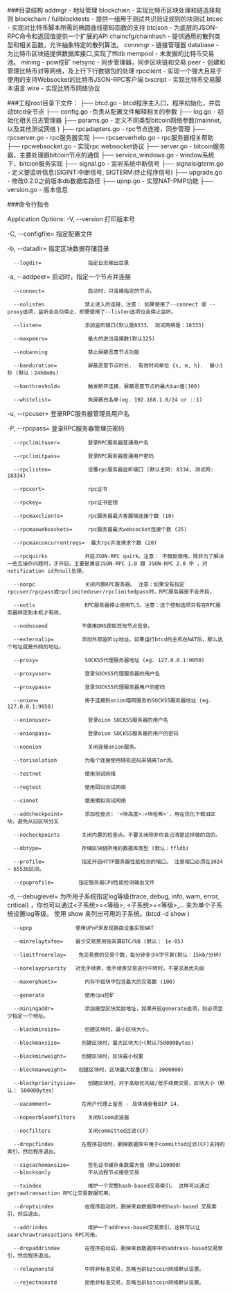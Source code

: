 ###目录结构
addmgr 				- 地址管理
blockchain 			- 实现比特币区块处理和链选择规则
blockchain / fullblocktests 	- 提供一组用于测试共识验证规则的块测试
btcec 				- 实现对比特币脚本所需的椭圆曲线密码函数的支持
btcjson 			- 为底层的JSON-RPC命令和返回值提供一个扩展的API
chaincfg/chainhash 		- 提供通用的散列类型和相关函数，允许抽象特定的散列算法。
connmgr 			- 链接管理器
database 			- 为比特币区块链提供数据库接口,实现了ffldb
mempool 			- 未发掘的比特币交易池。
mining 				- pow挖矿
netsync 			- 同步管理器，同步区块链和交易
peer 				- 创建和管理比特币对等网络，及上行下行数据包的处理
rpcclient 			- 实现一个强大且易于使用的支持Websocket的比特币JSON-RPC客户端
txscript 			- 实现比特币交易脚本语言
wire 				- 实现比特币网络协议


###工程root目录下文件：
├── btcd.go  - btcd程序主入口，程序初始化，并启动btcd全节点
├── config.go  -负责从配置文件解释相关的参数
├── log.go  - 初始化相关日志管理器
├── params.go - 定义不同类型bitcoin网络参数(mainnet, 以及其他测试网络 )
├── rpcadapters.go - rpc节点连接，同步管理
├── rpcserver.go - rpc服务器实现
├── rpcserverhelp.go - rpc服务器相关帮助
├── rpcwebsocket.go - 实现rpc websocket协议
├── server.go - bitcoin服务器，主要处理跟bitcoin节点的通信
├── service_windows.go - window系统下，bitcion服务实现
├── signal.go - 监听系统中断信号
├── signalsigterm.go - 定义要监听信息(SIGINT:中断信号, SIGTERM:终止程序信号)
├── upgrade.go - 修改0.2.0之前版本db数据库路径
├── upnp.go - 实现NAT-PMP功能
├── version.go - 版本信息

###命令行指令


Application Options:
  -V, --version               打印版本号
  
  -C, --configfile=           指定配置文件
  
  -b, --datadir=              指定区块数据存储目录
  
      --logdir=               指定日志输出目录
      
  -a, --addpeer=              启动时，指定一个节点并连接
  
      --connect=              启动时，只连接指定的节点。
      
      --nolisten             禁止进入的连接，注意： 如果使用了--connect 或 --proxy选项，监听会自动停止，即便使用了--listen选项也会停止监听。 
                              
      --listen=              添加监听端口(默认是8333， 测试网络是：18333) 
      
      --maxpeers=             最大的进出连接数(默认125)
      
      --nobanning             禁止屏蔽恶意节点功能
      
      --banduration=          屏蔽恶意节点时长.  有效时间单位 {s, m, h}.  最小1秒 (默认：24h0m0s)
    
      --banthreshold=         触发断开连接，屏蔽恶意节点的最大ban值(100)
      
      --whitelist=            免屏蔽白名单(eg. 192.168.1.0/24 or ::1)
      
  -u, --rpcuser=              登录RPC服务器管理员用户名
  
  -P, --rpcpass=              登录RPC服务器管理员密码
  
      --rpclimituser=         登录RPC服务器普通用户名
      
      --rpclimitpass=         登录RPC服务器普通用户密码
      
      --rpclisten=            设置rpc服务器监听端口 (默认主网: 8334, 测试网: 18334)
      
      --rpccert=              rpc证书
      
      --rpckey=               rpc证书密钥
      
      --rpcmaxclients=        rpc服务器最大客服端连接个数 (10)
      
      --rpcmaxwebsockets=     rpc服务器最大websocket连接个数 (25)
      
      --rpcmaxconcurrentreqs=  最大rpc并发请求个数 (20)
      
      --rpcquirks            开启JSON-RPC quirk。注意： 不鼓励使用，除非为了解决一些互操作问题时，才开启。主要是兼容JSON-RPC 1.0 跟 JSON-RPC 2.0 中 ，对notification id为null处理。
                              
      --norpc                关闭内置RPC服务器。 注意：如果没有指定rpcuser/rpcpass或rpclimiteduser/rpclimitedpass时，RPC服务器是不会开启。
                              
      --notls                RPC服务器停止使用TLS。注意：这个控制选项只有在RPC服务器绑定到本机才有效。 
      
      --nodnsseed           不使用DNS获取其他节点信息。
      
      --externalip=         添加外部监听ip地址。如果运行btcd的主机在NAT后，那么这个地址就是外网的地址。 
      
      --proxy=               SOCKS5代理服务器地址 (eg. 127.0.0.1:9050)
      
      --proxyuser=           登录SOCKS5代理服务器的用户名
      
      --proxypass=           登录SOCKS5代理服务器用户的密码
      
      --onion=               用于连接到onion暗网服务的SOCKS5服务器地址 (eg. 127.0.0.1:9050)
      
      --onionuser=            登录oion SOCKS5服务器的用户名
      
      --onionpass=            登录oion SOCKS5服务器的用户的密码
      
      --noonion               关闭连接onion服务。
      
      --torisolation         为每个连接使用随机密码来隔离Tor流。
      
      --testnet              使用测试网络
      
      --regtest              使用回归测试网络
      
      --simnet               使用模拟测试网络
      
      --addcheckpoint=       添加检查点: '<块高度>:<块哈希>'，用在优化下载旧区块，避免从旧区块分叉
      
      --nocheckpoints       关闭内置的检查点。不要关闭除非你自己清楚这样做的目的。  
      
      --dbtype=             存储区块链所用的数据库类型 (默认：ffldb)
      
      --profile=            指定开启HTTP服务器性能检测的端口。 注意端口必须在1024 ~ 65536区间。 
      
      --cpuprofile=        指定服务器CPU性能检测输出文件
      
  -d, --debuglevel=       为所用子系统指定log等级{trace, debug, info, warn, error, critical} ，你也可以通过<子系统>=<等级>, <子系统>=<等级>,... 来为单个子系统设置log等级。 使用 show 来列出可用的子系统。(btcd -d show )
          
      --upnp              使用UPnP来发现路由设备实现NAT
      
      --minrelaytxfee=    最少交易费用按来算BTC/kB (默认： 1e-05) 
      
      --limitfreerelay=    免交易费的交易个数，每分钟多少k字节算(默认：15kb/分钟) 
                              
      --norelaypriority   对无手续费，低手续费交易进行中转时，不要求高优先级
      
      --maxorphantx=         内存中孤块中包含最大的交易数 (100)
      
      --generate             使用cpu挖矿
      
      --miningaddr=          添加接受区块奖励地址，如果开启generate选项，则必须至少指定一个地址。 
                              
      --blockminsize=        创建区块时，最小区块大小。 
      
      --blockmaxsize=       创建区块时，最大区块大小(默认750000Bytes) 
      
      --blockminweight=     创建区块时，区块最小权重
      
      --blockmaxweight=    创建区块时，区块最大权重(默认：3000000)   
      
      --blockprioritysize=    创建区块时，对于高级优先级/低手续费交易，区块大小（默认： 50000Bytes）
      
      --uacomment=          在用户代理上留言 - 具体请查看BIP 14.
      
      --nopeerbloomfilters    关闭bloom滤波器
      
      --nocfilters            关闭committed过滤(CF)
      
      --dropcfindex         在程序启动时，删掉数据库中用于committed过滤(CF)支持的索引，然后程序退出。  
                              
      --sigcachemaxsize=      签名证书缓存条数最大值（默认100000）   
      --blocksonly            不从远程节点接受交易
      
      --txindex               维护一个完整hash-based交易索引。 这样可以通过getrawtransaction RPC让交易数据可用。
                              
      --droptxindex          在程序启动时，删掉来自数据库中的hash-based 交易索引，然后退出。 
      
      --addrindex             维护一个address-based交易索引，这样可以让searchrawtransactions RPC可用。 
      
      --dropaddrindex        在程序启动后，删掉来自数据库中的address-based交易索引，然后程序退出。 
      
      --relaynonstd          中转非标准交易，忽略当前bitcoin网络默认设置。 
      
      --rejectnonstd         拒绝非标准交易，忽略当前bitcoin网络默认设置。


